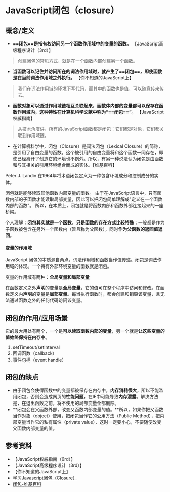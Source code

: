 # JavaScript闭包（closure）
## 概念/定义

* **==闭包==是指有权访问另一个函数作用域中的变量的函数。** 【JavaScript高级程序设计（3rd）】

> 创建闭包的常见方式，就是在一个函数内部创建另一个函数。

* **当函数可以记住并访问所在的词法作用域时，就产生了==闭包==，即使函数是在当前词法作用域之外执行。** 【你不知道的JavaScript上】

> 我们在词法作用域的环境下写代码，而其中的函数也是值，可以随意传来传去。

* **函数对象可以通过作用域链相互关联起来，函数体内部的变量都可以保存在函数作用域内，这种特性在计算机科学文献中称为“==闭包==”**。 【JavaScript权威指南】

> 从技术角度讲，所有的JavaScript函数都是闭包：它们都是对象，它们都关联到作用域链。

* 在计算机科学中，闭包（Closure）是词法闭包（Lexical Closure）的简称，是引用了自由变量的函数。这个被引用的自由变量将和这个函数一同存在，即使已经离开了创造它的环境也不例外。所以，有另一种说法认为闭包是由函数和与其相关的引用环境组合而成的实体。【维基百科】

>
Peter J. Landin 在1964年将术语闭包定义为一种包含环境成分和控制成分的实体。

闭包就是能够读取其他函数内部变量的函数。
由于在JavaScript语言中，只有函数内部的子函数才能读取局部变量，因此可以把闭包简单理解成"定义在一个函数内部的函数"。
所以，在本质上，闭包就是将函数内部和函数外部连接起来的一座桥梁。

个人理解：**闭包其实就是一个函数，只是函数的存在方式比较特殊**；一般都是作为子函数被包含在另外一个函数内（暂且称为父函数），同时**作为父函数的返回值返回**。

#### 变量的作用域
JavaScript 闭包的本质源自两点，词法作用域和函数当作值传递。闭包是词法作用域的体现。一个持有外部环境变量的函数就是闭包。 

变量的作用域有两种：**全局变量和局部变量**

在函数定义之外**声明**的变量是**全局变量**，它的值可在整个程序中访问和修改。在函数定义内**声明**的变量是**局部变量**。每当执行函数时，都会创建和销毁该变量，且无法通过函数之外的任何代码访问该变量。


## 闭包的作用/应用场景

它的最大用处有两个，一个是**可以读取函数内部的变量**，另一个就是**让这些变量的值始终保持在内存中**。

1. setTimeout/setInterval
2.	 回调函数（callback）
3.	 事件句柄（event handle）

##   闭包的缺点

* 由于闭包会使得函数中的变量都被保存在内存中，**内存消耗很大**，所以不能滥用闭包，否则会造成网页的**性能问题**，在IE中可能导致**内存泄露**。解决方法是，在退出函数之前，将不使用的局部变量全部删除。
* **闭包会在父函数外部，改变父函数内部变量的值。**所以，如果你把父函数当作对象（object）使用，把闭包当作它的公用方法（Public Method），把内部变量当作它的私有属性（private value），这时一定要小心，不要随便改变父函数内部变量的值。

## 参考资料

* 【JavaScript权威指南（6rd）】
* 【JavaScript高级程序设计（3rd）】
* 【你不知道的JavaScript上】
* [学习Javascript闭包（Closure）
](http://www.ruanyifeng.com/blog/2009/08/learning_javascript_closures.html) 
* [闭包-维基百科](https://zh.wikipedia.org/wiki/%E9%97%AD%E5%8C%85_(%E8%AE%A1%E7%AE%97%E6%9C%BA%E7%A7%91%E5%AD%A6))


